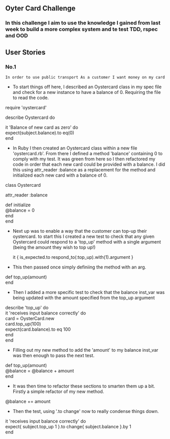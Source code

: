 ## Oyter Card Challenge

### In this challenge I aim to use the knowledge I gained from last week to build a more complex system and te test TDD, rspec and OOD


## User Stories

### No.1

``
In order to use public transport
As a customer
I want money on my card
``

* To start things off here, I described an Oystercard class in my spec file and check for a new instance to have a balance of 0. Requiring the file to read the code.

require 'oystercard'

describe Oystercard do 

  it 'Balance of new card as zero' do  
  	expect(subject.balance).to eq(0)  
  end  

* In Ruby I then created an Oystercard class within a new file 'oystercard.rb'. From there I defined a method 'balance' containing 0 to comply with my test. It was green from here so I then refactored my code in order that each new card could be provided with a balance. I did this using attr_reader :balance as a replacement for the method and initialized each new card with a balance of 0.



class Oystercard

  attr_reader :balance

  def initialize  
  	@balance = 0  
  end  
end  

* Next up was to enable a way that the customer can top-up their oystercard. to start this I created a new test to check that any given Oystercard could respond to a 'top_up' method with a single argument (being the amount they wish to top up!)


  it { is_expected.to respond_to(:top_up).with(1).argument }

* This then passed once simply definiing the method with an arg.

def top_up(amount)  
end

* Then I added a more specific test to check that the balance inst_var was being updated with the amount specified from the top_up argument

 describe 'top_up' do  
  	it 'receives input balance correctly' do  	
  	  card = OysterCard.new  
  	  card.top_up(100)  
  	  expect(card.balance).to eq 100  
    end  
  end  

* Filling out my new method to add the 'amount' to my balance inst_var was then enough to pass the next test.

def top_up(amount)  
  	@balance = @balance + amount  
  end  

* It was then time to refactor these sections to smarten them up a bit. Firstly a simple refactor of my new method.

@balance += amount  

* Then the test, using '.to change' now to really condense things down.

it 'receives input balance correctly' do  
    	expect{ subject.top_up 1 }.to change{ subject.balance }.by 1  
    end  







